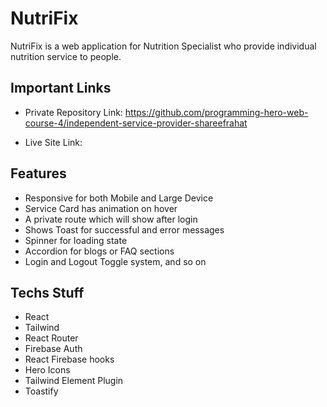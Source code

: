 # NutriFix

  <p>NutriFix  is a web application for Nutrition Specialist who provide individual nutrition service to people.</p>

## Important Links

- Private Repository Link: https://github.com/programming-hero-web-course-4/independent-service-provider-shareefrahat

- Live Site Link:

## Features

- Responsive for both Mobile and Large Device
- Service Card has animation on hover
- A private route which will show after login
- Shows Toast for successful and error messages
- Spinner for loading state
- Accordion for blogs or FAQ sections
- Login and Logout Toggle system, and so on

## Techs Stuff

- React
- Tailwind
- React Router
- Firebase Auth
- React Firebase hooks
- Hero Icons
- Tailwind Element Plugin
- Toastify
